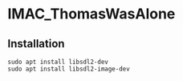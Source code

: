 # IMAC_ThomasWasAlone

## Installation

```console
sudo apt install libsdl2-dev
sudo apt install libsdl2-image-dev
```